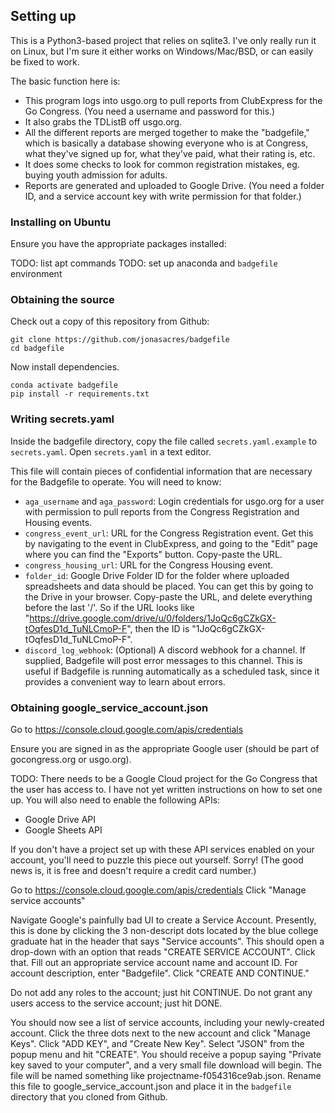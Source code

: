 ## Setting up

This is a Python3-based project that relies on sqlite3.
I've only really run it on Linux, but I'm sure it either works on Windows/Mac/BSD, or can easily be fixed to work.

The basic function here is:
 - This program logs into usgo.org to pull reports from ClubExpress for the Go Congress. (You need a username and password for this.)
 - It also grabs the TDListB off usgo.org.
 - All the different reports are merged together to make the "badgefile," which is basically a database showing everyone who is at Congress, what they've signed up for, what they've paid, what their rating is, etc.
 - It does some checks to look for common registration mistakes, eg. buying youth admission for adults.
 - Reports are generated and uploaded to Google Drive. (You need a folder ID, and a service account key with write permission for that folder.)

### Installing on Ubuntu
Ensure you have the appropriate packages installed:

TODO: list apt commands
TODO: set up anaconda and `badgefile` environment

### Obtaining the source
Check out a copy of this repository from Github:

```
git clone https://github.com/jonasacres/badgefile
cd badgefile
```

Now install dependencies.

```
conda activate badgefile
pip install -r requirements.txt
```

### Writing secrets.yaml
Inside the badgefile directory, copy the file called `secrets.yaml.example` to `secrets.yaml`. Open `secrets.yaml` in a text editor.

This file will contain pieces of confidential information that are necessary for the Badgefile to operate. You will need to know:

- `aga_username` and `aga_password`: Login credentials for usgo.org for a user with permission to pull reports from the Congress Registration and Housing events.
- `congress_event_url`: URL for the Congress Registration event. Get this by navigating to the event in ClubExpress, and going to the "Edit" page where you can find the "Exports" button. Copy-paste the URL.
- `congress_housing_url`: URL for the Congress Housing event.
- `folder_id`: Google Drive Folder ID for the folder where uploaded spreadsheets and data should be placed. You can get this by going to the Drive in your browser. Copy-paste the URL, and delete everything before the last '/'. So if the URL looks like "https://drive.google.com/drive/u/0/folders/1JoQc6gCZkGX-tOqfesD1d_TuNLCmoP-F", then the ID is "1JoQc6gCZkGX-tOqfesD1d_TuNLCmoP-F".
- `discord_log_webhook`: (Optional) A discord webhook for a channel. If supplied, Badgefile will post error messages to this channel. This is useful if Badgefile is running automatically as a scheduled task, since it provides a convenient way to learn about errors.

### Obtaining google_service_account.json
Go to https://console.cloud.google.com/apis/credentials

Ensure you are signed in as the appropriate Google user (should be part of gocongress.org or usgo.org).

TODO: There needs to be a Google Cloud project for the Go Congress that the user has access to. I have not yet written instructions on how to set one up. You will also need to enable the following APIs:
  - Google Drive API 
  - Google Sheets API

If you don't have a project set up with these API services enabled on your account, you'll need to puzzle this piece out yourself. Sorry! (The good news is, it is free and doesn't require a credit card number.)

Go to https://console.cloud.google.com/apis/credentials
Click "Manage service accounts"

Navigate Google's painfully bad UI to create a Service Account. Presently, this is done by clicking the 3 non-descript dots located by the blue college graduate hat in the header that says "Service accounts". This should open a drop-down with an option that reads "CREATE SERVICE ACCOUNT". Click that.
Fill out an appropriate service account name and account ID.
For account description, enter "Badgefile".
Click "CREATE AND CONTINUE."

Do not add any roles to the account; just hit CONTINUE.
Do not grant any users access to the service account; just hit DONE.

You should now see a list of service accounts, including your newly-created account.
Click the three dots next to the new account and click "Manage Keys".
Click "ADD KEY", and "Create New Key".
Select "JSON" from the popup menu and hit "CREATE".
You should receive a popup saying "Private key saved to your computer", and a very small file download will begin.
The file will be named something like projectname-f054316ce9ab.json.
Rename this file to google_service_account.json and place it in the `badgefile` directory that you cloned from Github.

